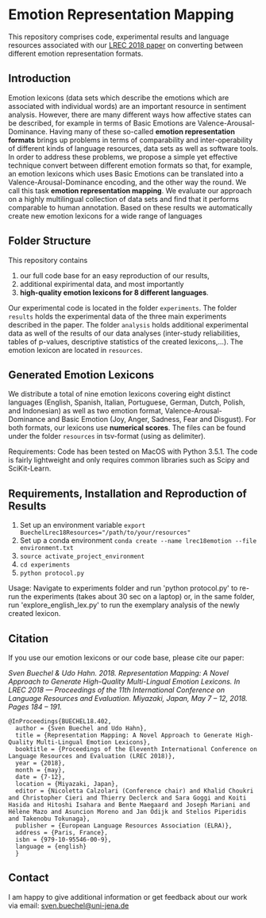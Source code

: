 # Emotion Representation Mapping
This repository comprises code, experimental results and language resources associated with our [LREC 2018 paper](www.lrec-conf.org/proceedings/lrec2018/summaries/402.html) on converting between different emotion representation formats.

## Introduction
Emotion lexicons (data sets which describe the emotions which are associated with individual words) are an important resource in sentiment analysis. However, there are many different ways how affective states can be described, for example in terms of Basic Emotions are Valence-Arousal-Dominance. Having many of these so-called **emotion representation formats** brings up problems in terms of comparability and inter-operability of different kinds of language resources, data sets as well as software tools. In order to address these problems, we propose a simple yet effective technique convert between different emotion formats so that, for example, an emotion lexicons which uses Basic Emotions can be translated into a Valence-Arousal-Dominance encoding, and the other way the round. We call this task **emotion representation mapping**. We evaluate our approach on a highly multilingual collection of data sets and find that it performs comparable to human annotation. Based on these results we automatically create new emotion lexicons for a wide range of languages

## Folder Structure
This repository contains 
1. our full code base for an easy reproduction of our results,
2. additional expirimental data, and most importantly
3. **high-quality emotion lexicons for 8 different languages**.

Our experimental code is located in the folder `experiments`. The folder `results` holds the experimental data of the three main experiments described in the paper. The folder `analysis` holds additional experimental data as well of the results of our data analyses (inter-study reliabilities, tables of p-values, descriptive statistics of the created lexicons,...). The emotion lexicon are located in `resources`.

## Generated Emotion Lexicons
We distribute a total of nine emotion lexicons covering eight distinct languages (English, Spanish, Italian, Portuguese, German, Dutch, Polish, and Indonesian) as well as two emotion format, Valence-Arousal-Dominance and Basic Emotion (Joy, Anger, Sadness, Fear and Disgust). For both formats, our lexicons use **numerical scores**. The files can be found under the folder `resources` in tsv-format (using <TAB> as delimiter).
  
Requirements: Code has been tested on MacOS with Python 3.5.1. The code is fairly lightweight and only requires common libraries such as Scipy and SciKit-Learn.

## Requirements, Installation and Reproduction of Results
1. Set up an environment variable `export BuechelLrec18Resources="/path/to/your/resources"`
2. Set up a conda environment `conda create --name lrec18emotion --file environment.txt`
3. `source activate_project_environment`
4. `cd experiments`
5. `python protocol.py`

Usage: Navigate to experiments folder and run 'python protocol.py' to re-run the experiments (takes about 30 sec on a laptop) or, in the same folder, run 'explore_english_lex.py' to run the exemplary analysis of the newly created lexicon.


## Citation
If you use our emotion lexicons or our code base, please cite our paper:

*Sven Buechel & Udo Hahn. 2018. Representation Mapping: A Novel Approach to Generate High-Quality Multi-Lingual Emotion Lexicons. In LREC 2018 — Proceedings of the 11th International Conference on Language Resources and Evaluation. Miyazaki, Japan, May 7 – 12, 2018. Pages 184 – 191.*

```
@InProceedings{BUECHEL18.402,
  author = {Sven Buechel and Udo Hahn},
  title = {Representation Mapping: A Novel Approach to Generate High-Quality Multi-Lingual Emotion Lexicons},
  booktitle = {Proceedings of the Eleventh International Conference on Language Resources and Evaluation (LREC 2018)},
  year = {2018},
  month = {may},
  date = {7-12},
  location = {Miyazaki, Japan},
  editor = {Nicoletta Calzolari (Conference chair) and Khalid Choukri and Christopher Cieri and Thierry Declerck and Sara Goggi and Koiti Hasida and Hitoshi Isahara and Bente Maegaard and Joseph Mariani and Hélène Mazo and Asuncion Moreno and Jan Odijk and Stelios Piperidis and Takenobu Tokunaga},
  publisher = {European Language Resources Association (ELRA)},
  address = {Paris, France},
  isbn = {979-10-95546-00-9},
  language = {english}
  }
  ```

## Contact
I am happy to give additional information or get feedback about our work via email: sven.buechel@uni-jena.de
